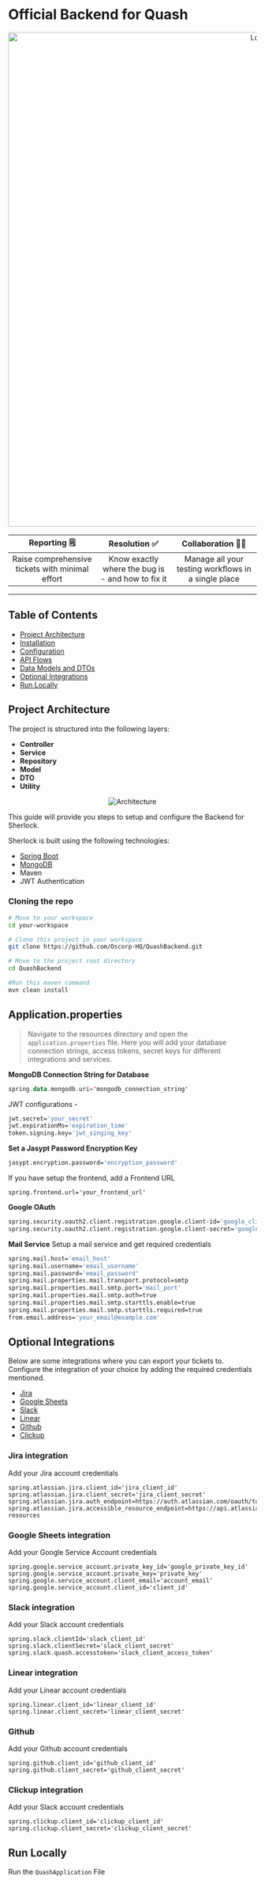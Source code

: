# Official Backend for Quash

<div align="center"> <img src="https://github.com/dhairya-quash/TEST-REPO/assets/161799860/7f7b7ffd-66f4-45d7-b68e-01fcedff0a75" alt="Logo" width=1000> </div>



| **Reporting** 🗒️ | **Resolution** ✅ | **Collaboration** 🤝🏻 |
| :--------: | :---------: | :---------: |
| Raise comprehensive tickets with minimal effort | Know exactly where the bug is - and how to fix it | Manage all your testing workflows in a single place |

---

## Table of Contents
- [Project Architecture](#project-architecture)
- [Installation](#installation)
- [Configuration](#configuration)
- [API Flows](#api-flows)
- [Data Models and DTOs](#data-models-and-dtos)
- [Optional Integrations](#optional-integrations)
- [Run Locally](#run-locally)

## Project Architecture

The project is structured into the following layers:

- **Controller**
- **Service**
- **Repository**
- **Model**
- **DTO**
- **Utility**

<div align="center"><img src="https://github.com/dhairya-quash/TEST-REPO/assets/161799860/2f2e2354-0158-4cd8-879b-4d32aeb9ac13" alt="Architecture"></div>

This guide will provide you steps to setup and configure the Backend for Sherlock.

Sherlock is built using the following technologies:
- [Spring Boot](https://docs.spring.io/spring-boot/docs/current/reference/html/getting-started.html#getting-started.installing)
- [MongoDB](https://www.mongodb.com/docs/manual/installation/)
- Maven
- JWT Authentication

### Cloning the repo
```bash
# Move to your workspace
cd your-workspace

# Clone this project in your workspace
git clone https://github.com/Oscorp-HQ/QuashBackend.git

# Move to the project root directory
cd QuashBackend

#Run this maven command
mvn clean install
```

## Application.properties
> Navigate to the resources directory and open the `application.properties` file. Here you will add your database connection strings, access tokens, secret keys for different integrations and services.<br>
>


**MongoDB Connection String for Database** 
```kotlin
spring.data.mongodb.uri='mongodb_connection_string'
```

JWT configurations -
```bash
jwt.secret='your_secret'
jwt.expirationMs='expiration_time'
token.signing.key='jwt_singing_key'
```

**Set a Jasypt Password Encryption Key**
```bash
jasypt.encryption.password='encryption_password'
```

If you have setup the frontend, add a Frontend URL
```
spring.frontend.url='your_frontend_url'
```

**Google OAuth**
```bash
spring.security.oauth2.client.registration.google.client-id='google_client_id'
spring.security.oauth2.client.registration.google.client-secret='google_client_secret'
```


**Mail Service**
Setup a mail service and get required credentials
```bash
spring.mail.host='email_host'
spring.mail.username='email_username'
spring.mail.password='email_password'
spring.mail.properties.mail.transport.protocol=smtp
spring.mail.properties.mail.smtp.port='mail_port'
spring.mail.properties.mail.smtp.auth=true
spring.mail.properties.mail.smtp.starttls.enable=true
spring.mail.properties.mail.smtp.starttls.required=true
from.email.address='your_email@example.com'
```

## Optional Integrations
Below are some integrations where you can export your tickets to. Configure the integration of your choice by adding the required credentials mentioned.
- [Jira](#jira-integration)
- [Google Sheets](#google-sheets-integration)
- [Slack](#slack-integration)
- [Linear](#linear-integration)
- [Github](#github-integration)
- [Clickup](#clickup-integration)

<h3 id="jira-integration"> Jira integration </h3>
<div>Add your Jira account credentials</div>

```
spring.atlassian.jira.client_id='jira_client_id'
spring.atlassian.jira.client_secret='jira_client_secret'
spring.atlassian.jira.auth_endpoint=https://auth.atlassian.com/oauth/token
spring.atlassian.jira.accessible_resource_endpoint=https://api.atlassian.com/oauth/token/accessible-resources
```

<h3 id="google-sheets-integration"> Google Sheets integration </h3>

Add your Google Service Account credentials
```
spring.google.service_account.private_key_id='google_private_key_id'
spring.google.service_account.private_key='private_key'
spring.google.service_account.client_email='account_email'
spring.google.service_account.client_id='client_id'
```


<h3 id="slack-integration"> Slack integration </h3>

Add your Slack account credentials
```
spring.slack.clientId='slack_client_id'
spring.slack.clientSecret='slack_client_secret'
spring.slack.quash.accesstoken='slack_client_access_token'
```


<h3 id="linear-integration"> Linear integration </h3>

Add your Linear account credentials
```
spring.linear.client_id='linear_client_id'
spring.linear.client_secret='linear_client_secret'
```

<h3 id="github-integration"> Github </h3>

Add your Github account credentials
```
spring.github.client_id='github_client_id'
spring.github.client_secret='github_client_secret'
```

<h3 id="clickup-integration"> Clickup integration </h3>

Add your Slack account credentials
```
spring.clickup.client_id='clickup_client_id'
spring.clickup.client_secret='clickup_client_secret'
```

## Run Locally
Run the `QuashApplication` File
